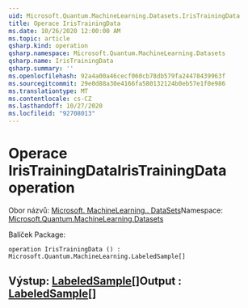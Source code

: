 ```yaml
---
uid: Microsoft.Quantum.MachineLearning.Datasets.IrisTrainingData
title: Operace IrisTrainingData
ms.date: 10/26/2020 12:00:00 AM
ms.topic: article
qsharp.kind: operation
qsharp.namespace: Microsoft.Quantum.MachineLearning.Datasets
qsharp.name: IrisTrainingData
qsharp.summary: ''
ms.openlocfilehash: 92a4a00a46cecf060cb78db579fa24478439963f
ms.sourcegitcommit: 29e0d88a30e4166fa580132124b0eb57e1f0e986
ms.translationtype: MT
ms.contentlocale: cs-CZ
ms.lasthandoff: 10/27/2020
ms.locfileid: "92708013"
---
```

# <a name="iristrainingdata-operation"></a><span data-ttu-id="9a933-102">Operace IrisTrainingData</span><span class="sxs-lookup"><span data-stu-id="9a933-102">IrisTrainingData operation</span></span>

<span data-ttu-id="9a933-103">Obor názvů: [Microsoft. MachineLearning.. DataSets](xref:Microsoft.Quantum.MachineLearning.Datasets)</span><span class="sxs-lookup"><span data-stu-id="9a933-103">Namespace: [Microsoft.Quantum.MachineLearning.Datasets](xref:Microsoft.Quantum.MachineLearning.Datasets)</span></span>

<span data-ttu-id="9a933-104">Balíček [](https://nuget.org/packages/)</span><span class="sxs-lookup"><span data-stu-id="9a933-104">Package: [](https://nuget.org/packages/)</span></span>




```qsharp
operation IrisTrainingData () : Microsoft.Quantum.MachineLearning.LabeledSample[]
```


## <a name="output--labeledsample"></a><span data-ttu-id="9a933-105">Výstup: [LabeledSample](xref:Microsoft.Quantum.MachineLearning.LabeledSample)[]</span><span class="sxs-lookup"><span data-stu-id="9a933-105">Output : [LabeledSample](xref:Microsoft.Quantum.MachineLearning.LabeledSample)[]</span></span>

